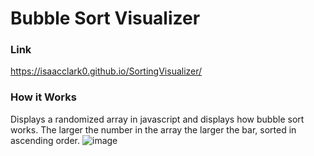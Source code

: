 # Bubble Sort Visualizer
### Link
https://isaacclark0.github.io/SortingVisualizer/
### How it Works
Displays a randomized array in javascript and displays how bubble sort works. The larger the number in the array the larger the bar, sorted in ascending order.
![image](https://user-images.githubusercontent.com/118412831/231932130-bb0c52c3-061f-4e4e-8c5b-d3458238f3c2.png)
